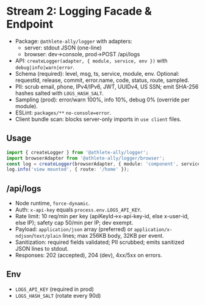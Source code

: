 # Stream 2: Logging Facade & Endpoint

- Package: `@athlete-ally/logger` with adapters:
  - server: stdout JSON (one-line)
  - browser: dev→console, prod→POST /api/logs
- API: `createLogger(adapter, { module, service, env })` with `debug|info|warn|error`.
- Schema (required): level, msg, ts, service, module, env. Optional: requestId, release, commit, error.name, code, status, route, sampled.
- PII: scrub email, phone, IPv4/IPv6, JWT, UUIDv4, US SSN; emit SHA-256 hashes salted with `LOGS_HASH_SALT`.
- Sampling (prod): error/warn 100%, info 10%, debug 0% (override per module).
- ESLint: `packages/**` `no-console=error`.
- Client bundle scan: blocks server-only imports in `use client` files.

## Usage
```ts
import { createLogger } from '@athlete-ally/logger';
import browserAdapter from '@athlete-ally/logger/browser';
const log = createLogger(browserAdapter, { module: 'component', service: 'frontend' });
log.info('view mounted', { route: '/home' });
```

## /api/logs
- Node runtime, `force-dynamic`.
- Auth: `x-api-key` equals `process.env.LOGS_API_KEY`.
- Rate limit: 10 req/min per key (apiKeyId→x-api-key-id, else x-user-id, else IP); safety cap 50/min per IP; dev exempt.
- Payload: `application/json` array (preferred) or `application/x-ndjson`/`text/plain` lines; max 256KB body, 32KB per event.
- Sanitization: required fields validated; PII scrubbed; emits sanitized JSON lines to stdout.
- Responses: 202 (accepted), 204 (dev), 4xx/5xx on errors.

## Env
- `LOGS_API_KEY` (required in prod)
- `LOGS_HASH_SALT` (rotate every 90d)
